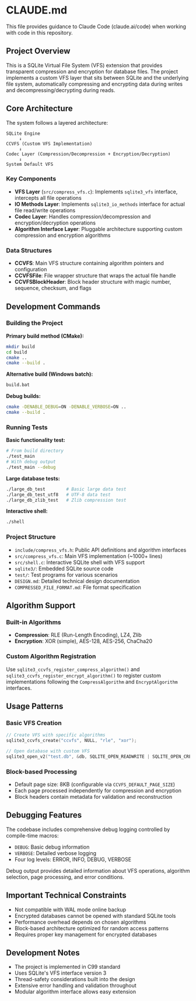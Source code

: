 # CLAUDE.md

This file provides guidance to Claude Code (claude.ai/code) when working with code in this repository.

## Project Overview

This is a SQLite Virtual File System (VFS) extension that provides transparent compression and encryption for database files. The project implements a custom VFS layer that sits between SQLite and the underlying file system, automatically compressing and encrypting data during writes and decompressing/decrypting during reads.

## Core Architecture

The system follows a layered architecture:

```
SQLite Engine
     ↓
CCVFS (Custom VFS Implementation)
     ↓ 
Codec Layer (Compression/Decompression + Encryption/Decryption)
     ↓
System Default VFS
```

### Key Components

- **VFS Layer** (`src/compress_vfs.c`): Implements `sqlite3_vfs` interface, intercepts all file operations
- **IO Methods Layer**: Implements `sqlite3_io_methods` interface for actual file read/write operations  
- **Codec Layer**: Handles compression/decompression and encryption/decryption operations
- **Algorithm Interface Layer**: Pluggable architecture supporting custom compression and encryption algorithms

### Data Structures

- **CCVFS**: Main VFS structure containing algorithm pointers and configuration
- **CCVFSFile**: File wrapper structure that wraps the actual file handle
- **CCVFSBlockHeader**: Block header structure with magic number, sequence, checksum, and flags

## Development Commands

### Building the Project

**Primary build method (CMake):**
```bash
mkdir build
cd build
cmake ..
cmake --build .
```

**Alternative build (Windows batch):**
```bash
build.bat
```

**Debug builds:**
```bash
cmake -DENABLE_DEBUG=ON -DENABLE_VERBOSE=ON ..
cmake --build .
```

### Running Tests

**Basic functionality test:**
```bash
# From build directory
./test_main
# With debug output
./test_main --debug
```

**Large database tests:**
```bash
./large_db_test        # Basic large data test
./large_db_test_utf8   # UTF-8 data test  
./large_db_zlib_test   # Zlib compression test
```

**Interactive shell:**
```bash
./shell
```

### Project Structure

- `include/compress_vfs.h`: Public API definitions and algorithm interfaces
- `src/compress_vfs.c`: Main VFS implementation (~1000+ lines)
- `src/shell.c`: Interactive SQLite shell with VFS support
- `sqlite3/`: Embedded SQLite source code
- `test/`: Test programs for various scenarios
- `DESIGN.md`: Detailed technical design documentation
- `COMPRESSED_FILE_FORMAT.md`: File format specification

## Algorithm Support

### Built-in Algorithms
- **Compression**: RLE (Run-Length Encoding), LZ4, Zlib  
- **Encryption**: XOR (simple), AES-128, AES-256, ChaCha20

### Custom Algorithm Registration
Use `sqlite3_ccvfs_register_compress_algorithm()` and `sqlite3_ccvfs_register_encrypt_algorithm()` to register custom implementations following the `CompressAlgorithm` and `EncryptAlgorithm` interfaces.

## Usage Patterns

### Basic VFS Creation
```c
// Create VFS with specific algorithms
sqlite3_ccvfs_create("ccvfs", NULL, "rle", "xor");

// Open database with custom VFS
sqlite3_open_v2("test.db", &db, SQLITE_OPEN_READWRITE | SQLITE_OPEN_CREATE, "ccvfs");
```

### Block-based Processing
- Default page size: 8KB (configurable via `CCVFS_DEFAULT_PAGE_SIZE`)
- Each page processed independently for compression and encryption
- Block headers contain metadata for validation and reconstruction

## Debugging Features

The codebase includes comprehensive debug logging controlled by compile-time macros:
- `DEBUG`: Basic debug information
- `VERBOSE`: Detailed verbose logging
- Four log levels: ERROR, INFO, DEBUG, VERBOSE

Debug output provides detailed information about VFS operations, algorithm selection, page processing, and error conditions.

## Important Technical Constraints

- Not compatible with WAL mode online backup
- Encrypted databases cannot be opened with standard SQLite tools
- Performance overhead depends on chosen algorithms
- Block-based architecture optimized for random access patterns
- Requires proper key management for encrypted databases

## Development Notes

- The project is implemented in C99 standard
- Uses SQLite's VFS interface version 3
- Thread-safety considerations built into the design
- Extensive error handling and validation throughout
- Modular algorithm interface allows easy extension